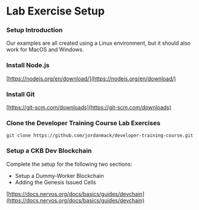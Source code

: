 # Lab Exercise Setup

### Setup Introduction

Our examples are all created using a Linux environment, but it should also work for MacOS and Windows.

### Install Node.js

[https://nodejs.org/en/download/](https://nodejs.org/en/download/)

### Install Git

[https://git-scm.com/downloads](https://git-scm.com/downloads)

### Clone the Developer Training Course Lab Exercises

```text
git clone https://github.com/jordanmack/developer-training-course.git
```

### Setup a CKB Dev Blockchain

Complete the setup for the following two sections:

* Setup a Dummy-Worker Blockchain
* Adding the Genesis Issued Cells

[https://docs.nervos.org/docs/basics/guides/devchain](https://docs.nervos.org/docs/basics/guides/devchain)



